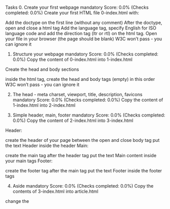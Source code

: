 Tasks
0. Create your first webpage
mandatory
Score: 0.0% (Checks completed: 0.0%)
Create your first HTML file 0-index.html with:

Add the doctype on the first line (without any comment)
After the doctype, open and close a html tag
Add the language tag, specify English for ISO language code and add the direction tag (ltr or rtl) on the html tag.
Open your file in your browser (the page should be blank)
W3C won’t pass - you can ignore it

1. Structure your webpage
mandatory
Score: 0.0% (Checks completed: 0.0%)
Copy the content of 0-index.html into 1-index.html

Create the head and body sections

inside the html tag, create the head and body tags (empty) in this order
W3C won’t pass - you can ignore it

2. The head - meta charset, viewport, title, description, favicons
mandatory
Score: 0.0% (Checks completed: 0.0%)
Copy the content of 1-index.html into 2-index.html

3. Simple header, main, footer
mandatory
Score: 0.0% (Checks completed: 0.0%)
Copy the content of 2-index.html into 3-index.html

Header:

create the header of your page between the open and close body tag
put the text Header inside the header
Main:

create the main tag after the header tag
put the text Main content inside your main tags
Footer:

create the footer tag after the main tag
put the text Footer inside the footer tags

4. Aside
mandatory
Score: 0.0% (Checks completed: 0.0%)
Copy the contents of 3-index.html into article.html

change the <title> to put: Article - Techium
inside the main tags
after the text, create the aside tags with text Aside

5. Section
mandatory
Score: 0.0% (Checks completed: 0.0%)
Copy the content of 3-index.html into 5-index.html

inside your <main> section
remove the text in main, create these sections:
create first section and put the text Hero section inside
create second section and put the text Services section inside
create third section and put the text Works section inside
create fourth section and put the text About section inside
create fifth section and put the text Latest news section inside
create sixth section and put the text Testimonials section inside
create seventh section and put the text Contact section inside
Does not need to pass W3C

